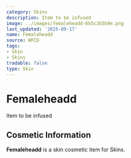 ```yaml
---
category: Skins
description: Item to be infused
image: ../images/femaleheadd-6b5c3b5b9e.png
last_updated: '2025-09-17'
name: Femaleheadd
source: WFCD
tags:
- Skin
- Skins
tradable: false
type: Skin
---
```


# Femaleheadd

Item to be infused

## Cosmetic Information

**Femaleheadd** is a skin cosmetic item for Skins.


